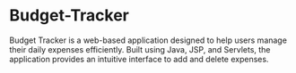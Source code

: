 # Budget-Tracker
Budget Tracker is a web-based application designed to help users manage their daily expenses efficiently. Built using Java, JSP, and Servlets, the application provides an intuitive interface to add and delete expenses.
